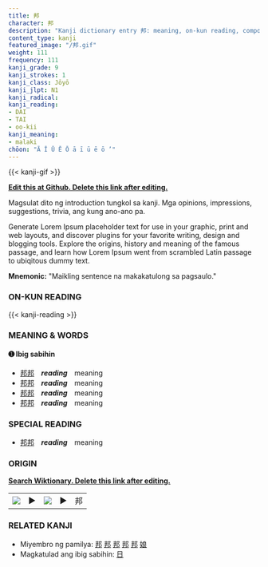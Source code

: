 ```yaml
---
title: 邦
character: 邦
description: "Kanji dictionary entry 邦: meaning, on-kun reading, compounds, origin, related kanji"
content_type: kanji
featured_image: "/邦.gif"
weight: 111
frequency: 111
kanji_grade: 9
kanji_strokes: 1
kanji_class: Jōyō
kanji_jlpt: N1
kanji_radical: 
kanji_reading: 
- DAI
- TAI
- oo-kii
kanji_meaning:
- malaki
chōon: "Ā Ī Ū Ē Ō ā ī ū ē ō ’"
---
```

[//]: # (Don't edit the line below. Kanji animated GIF code is automatically generated.)
{{< kanji-gif >}}

[//]: # (Edit below this line.)

**[Edit this at Github. Delete this link after editing.](https://github.com/tim0g/tim/tree/main/content/kanji/邦/index.md)**

Magsulat dito ng introduction tungkol sa kanji. Mga opinions, impressions, suggestions, trivia, ang kung ano-ano pa.

Generate Lorem Ipsum placeholder text for use in your graphic, print and web layouts, and discover plugins for your favorite writing, design and blogging tools. Explore the origins, history and meaning of the famous passage, and learn how Lorem Ipsum went from scrambled Latin passage to ubiqitous dummy text.
 
**Mnemonic:** "Maikling sentence na makakatulong sa pagsaulo."

### ON-KUN READING

[//]: # (Don't edit the line below. ON-KUN READING code is automatically generated.)
{{< kanji-reading >}}

### MEANING & WORDS

#### ➊ **Ibig sabihin**
  - [邦](../邦)[邦](../邦)　***reading***　meaning
  - [邦](../邦)[邦](../邦)　***reading***　meaning
  - [邦](../邦)[邦](../邦)　***reading***　meaning
  - [邦](../邦)[邦](../邦)　***reading***　meaning

### SPECIAL READING
  - [邦](../邦)[邦](../邦)　***reading***　meaning

### ORIGIN

**[Search Wiktionary. Delete this link after editing.](https://wiktionary.org/wiki/邦)**
<table class="kanji-table"><tr><td>
<img src="60px-邦-bronze.svg.png">
</td><td>▶</td><td>
<img src="60px-邦-oracle.svg.png">
</td><td>▶</td>
<td class="kanji-origin">邦</td>
</tr></table>

### RELATED KANJI
- Miyembro ng pamilya: [邦](../邦) [邦](../邦) [邦](../邦) [邦](../邦) [邦](../邦) [娘](../娘)
- Magkatulad ang ibig sabihin: [日](../日)
